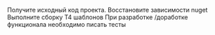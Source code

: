 Получите исходный код проекта.
Восстановите зависимости nuget
Выполните сборку Т4 шаблонов
При разработке /доработке функционала необходимо писать тесты
